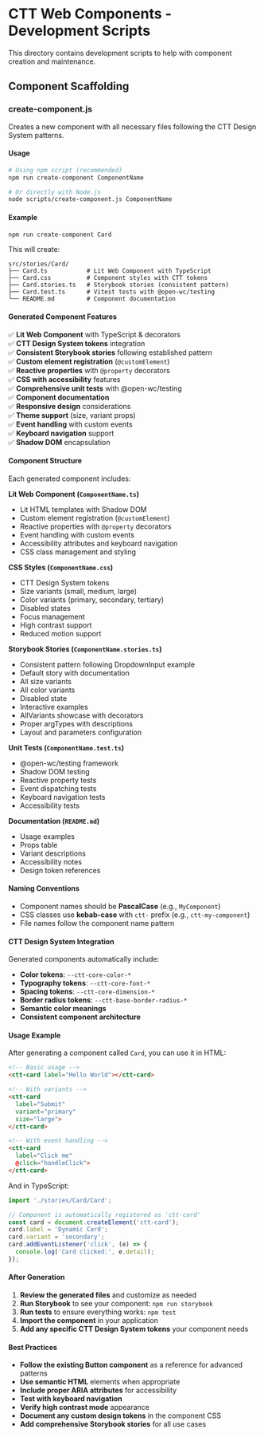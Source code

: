# CTT Web Components - Development Scripts

This directory contains development scripts to help with component creation and maintenance.

## Component Scaffolding

### create-component.js

Creates a new component with all necessary files following the CTT Design System patterns.

#### Usage

```bash
# Using npm script (recommended)
npm run create-component ComponentName

# Or directly with Node.js
node scripts/create-component.js ComponentName
```

#### Example

```bash
npm run create-component Card
```

This will create:
```
src/stories/Card/
├── Card.ts           # Lit Web Component with TypeScript
├── Card.css          # Component styles with CTT tokens
├── Card.stories.ts   # Storybook stories (consistent pattern)
├── Card.test.ts      # Vitest tests with @open-wc/testing
└── README.md         # Component documentation
```

#### Generated Component Features

✅ **Lit Web Component** with TypeScript & decorators  
✅ **CTT Design System tokens** integration  
✅ **Consistent Storybook stories** following established pattern  
✅ **Custom element registration** (`@customElement`)  
✅ **Reactive properties** with `@property` decorators  
✅ **CSS with accessibility** features  
✅ **Comprehensive unit tests** with @open-wc/testing  
✅ **Component documentation**  
✅ **Responsive design** considerations  
✅ **Theme support** (size, variant props)  
✅ **Event handling** with custom events  
✅ **Keyboard navigation** support  
✅ **Shadow DOM** encapsulation  

#### Component Structure

Each generated component includes:

**Lit Web Component (`ComponentName.ts`)**
- Lit HTML templates with Shadow DOM
- Custom element registration (`@customElement`)
- Reactive properties with `@property` decorators
- Event handling with custom events
- Accessibility attributes and keyboard navigation
- CSS class management and styling

**CSS Styles (`ComponentName.css`)**
- CTT Design System tokens
- Size variants (small, medium, large)
- Color variants (primary, secondary, tertiary)
- Disabled states
- Focus management
- High contrast support
- Reduced motion support

**Storybook Stories (`ComponentName.stories.ts`)**
- Consistent pattern following DropdownInput example
- Default story with documentation
- All size variants
- All color variants
- Disabled state
- Interactive examples
- AllVariants showcase with decorators
- Proper argTypes with descriptions
- Layout and parameters configuration

**Unit Tests (`ComponentName.test.ts`)**
- @open-wc/testing framework
- Shadow DOM testing
- Reactive property tests
- Event dispatching tests
- Keyboard navigation tests
- Accessibility tests

**Documentation (`README.md`)**
- Usage examples
- Props table
- Variant descriptions
- Accessibility notes
- Design token references

#### Naming Conventions

- Component names should be **PascalCase** (e.g., `MyComponent`)
- CSS classes use **kebab-case** with `ctt-` prefix (e.g., `ctt-my-component`)
- File names follow the component name pattern

#### CTT Design System Integration

Generated components automatically include:

- **Color tokens**: `--ctt-core-color-*`
- **Typography tokens**: `--ctt-core-font-*`
- **Spacing tokens**: `--ctt-core-dimension-*`
- **Border radius tokens**: `--ctt-base-border-radius-*`
- **Semantic color meanings**
- **Consistent component architecture**

#### Usage Example

After generating a component called `Card`, you can use it in HTML:

```html
<!-- Basic usage -->
<ctt-card label="Hello World"></ctt-card>

<!-- With variants -->
<ctt-card 
  label="Submit" 
  variant="primary" 
  size="large">
</ctt-card>

<!-- With event handling -->
<ctt-card 
  label="Click me" 
  @click="handleClick">
</ctt-card>
```

And in TypeScript:

```typescript
import './stories/Card/Card';

// Component is automatically registered as 'ctt-card'
const card = document.createElement('ctt-card');
card.label = 'Dynamic Card';
card.variant = 'secondary';
card.addEventListener('click', (e) => {
  console.log('Card clicked:', e.detail);
});
```

#### After Generation

1. **Review the generated files** and customize as needed
2. **Run Storybook** to see your component: `npm run storybook`
3. **Run tests** to ensure everything works: `npm test`
4. **Import the component** in your application
5. **Add any specific CTT Design System tokens** your component needs

#### Best Practices

- **Follow the existing Button component** as a reference for advanced patterns
- **Use semantic HTML** elements when appropriate
- **Include proper ARIA attributes** for accessibility
- **Test with keyboard navigation**
- **Verify high contrast mode** appearance
- **Document any custom design tokens** in the component CSS
- **Add comprehensive Storybook stories** for all use cases